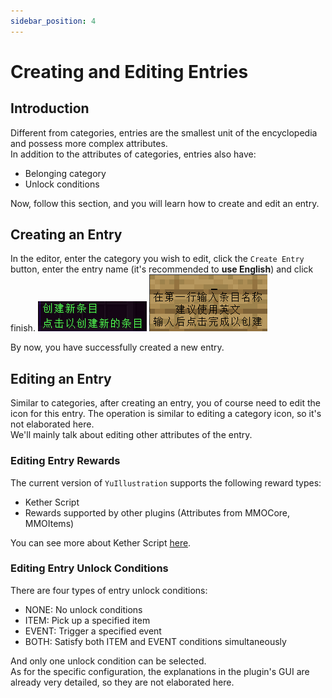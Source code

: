```yaml
---
sidebar_position: 4
---
```


# Creating and Editing Entries

## Introduction

Different from categories, entries are the smallest unit of the encyclopedia and possess more complex attributes.  
In addition to the attributes of categories, entries also have:
- Belonging category
- Unlock conditions

Now, follow this section, and you will learn how to create and edit an entry.

## Creating an Entry

In the editor, enter the category you wish to edit, click the `Create Entry` button, enter the entry name (it's recommended to **use English**) and click finish.
![create_new_entry](./_images_/create_new_entry.png)
![edit_entry_name](./_images_/edit_entry_name.png)

By now, you have successfully created a new entry.

## Editing an Entry

Similar to categories, after creating an entry, you of course need to edit the icon for this entry. The operation is similar to editing a category icon, so it's not elaborated here.  
We'll mainly talk about editing other attributes of the entry.

### Editing Entry Rewards

The current version of `YuIllustration` supports the following reward types:
- Kether Script
- Rewards supported by other plugins (Attributes from MMOCore, MMOItems)

You can see more about Kether Script [here](./kether.md).

### Editing Entry Unlock Conditions

There are four types of entry unlock conditions:
- NONE: No unlock conditions
- ITEM: Pick up a specified item
- EVENT: Trigger a specified event
- BOTH: Satisfy both ITEM and EVENT conditions simultaneously

And only one unlock condition can be selected.  
As for the specific configuration, the explanations in the plugin's GUI are already very detailed, so they are not elaborated here.
